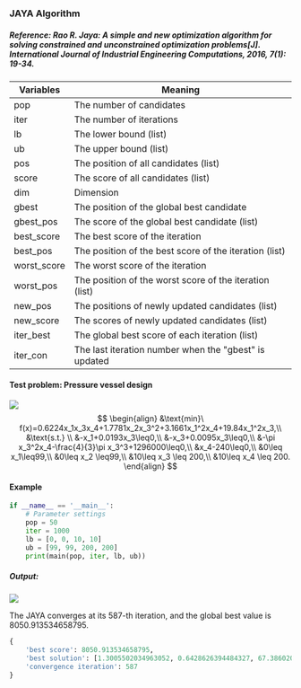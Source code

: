 ### JAYA Algorithm

##### Reference: Rao R. Jaya: A simple and new optimization algorithm for solving constrained and unconstrained optimization problems[J]. International Journal of Industrial Engineering Computations, 2016, 7(1): 19-34.

| Variables   | Meaning                                                 |
| ----------- | ------------------------------------------------------- |
| pop         | The number of candidates                                |
| iter        | The number of iterations                                |
| lb          | The lower bound (list)                                  |
| ub          | The upper bound (list)                                  |
| pos         | The position of all candidates (list)                   |
| score       | The score of all candidates (list)                      |
| dim         | Dimension                                               |
| gbest       | The position of the global best candidate               |
| gbest_pos   | The score of the global best candidate (list)           |
| best_score  | The best score of the iteration                         |
| best_pos    | The position of the best score of the iteration (list)  |
| worst_score | The worst score of the iteration                        |
| worst_pos   | The position of the worst score of the iteration (list) |
| new_pos     | The positions of newly updated candidates (list)        |
| new_score   | The scores of newly updated candidates (list)           |
| iter_best   | The global best score of each iteration (list)          |
| iter_con    | The last iteration number when the "gbest" is updated   |

#### Test problem: Pressure vessel design

![](https://github.com/Xavier-MaYiMing/JAYA-Algorithm/blob/main/Pressure%20vessel%20design.png)
$$
\begin{align}
&\text{min}\ f(x)=0.6224x_1x_3x_4+1.7781x_2x_3^2+3.1661x_1^2x_4+19.84x_1^2x_3,\\
&\text{s.t.} \\
&-x_1+0.0193x_3\leq0,\\
&-x_3+0.0095x_3\leq0,\\
&-\pi x_3^2x_4-\frac{4}{3}\pi x_3^3+1296000\leq0,\\
&x_4-240\leq0,\\
&0\leq x_1\leq99,\\
&0\leq x_2 \leq99,\\
&10\leq x_3 \leq 200,\\
&10\leq x_4 \leq 200.
\end{align}
$$


#### Example

```python
if __name__ == '__main__':
    # Parameter settings
    pop = 50
    iter = 1000
    lb = [0, 0, 10, 10]
    ub = [99, 99, 200, 200]
    print(main(pop, iter, lb, ub))
```

##### Output:

![](https://github.com/Xavier-MaYiMing/JAYA-Algorithm/blob/main/convergence%20curve.png)

The JAYA converges at its 587-th iteration, and the global best value is 8050.913534658795. 

```python
{
    'best score': 8050.913534658795, 
    'best solution': [1.3005502034963052, 0.6428626394484327, 67.3860209065443, 10.0], 
    'convergence iteration': 587
}
```

